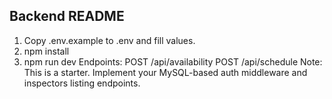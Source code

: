 Backend README
--------------
1. Copy .env.example to .env and fill values.
2. npm install
3. npm run dev
Endpoints:
POST /api/availability
POST /api/schedule
Note: This is a starter. Implement your MySQL-based auth middleware and inspectors listing endpoints.
